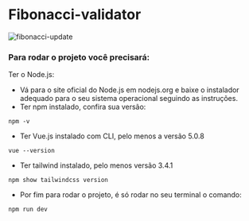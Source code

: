 # Fibonacci-validator
![fibonacci-update](https://github.com/GabiOlivFarias/Fibonacci-validator/assets/104328195/59783399-a2a0-458b-aa1f-25180d936672)
### Para rodar o projeto você precisará:
Ter o Node.js:
- Vá para o site oficial do Node.js em nodejs.org e baixe o instalador adequado para o seu sistema operacional seguindo as instruções.
- Ter npm instalado, confira sua versão:
```
npm -v
```
- Ter Vue.js instalado com CLI, pelo menos a versão 5.0.8
```
vue --version
```
  - Ter tailwind instalado, pelo menos versão 3.4.1
 ```
 npm show tailwindcss version
```
- Por fim para rodar o projeto, é só rodar no seu terminal o comando:
```
npm run dev
```
